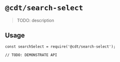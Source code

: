 # `@cdt/search-select`

> TODO: description

## Usage

```
const searchSelect = require('@cdt/search-select');

// TODO: DEMONSTRATE API
```
